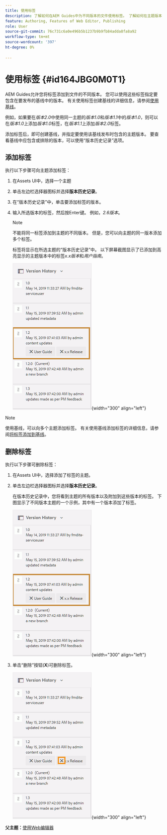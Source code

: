 ```yaml
---
title: 使用标签
description: 了解如何在AEM Guides中为不同版本的文件使用标签。 了解如何在主题版本中添加或删除标签。
feature: Authoring, Features of Web Editor, Publishing
role: User
source-git-commit: 76c731c6a0e496b5b1237b9b9fb84adda8fa8a92
workflow-type: tm+mt
source-wordcount: '397'
ht-degree: 0%

---
```


# 使用标签 {#id164JBG0M0T1}

AEM Guides允许您将标签添加到文件的不同版本。 您可以使用这些标签指定要包含在要发布的基线中的版本。 有关使用标签创建基线的详细信息，请参阅[使用基线](generate-output-use-baseline-for-publishing.md#)。

例如，如果要在&#x200B;*版本2.0*&#x200B;中使用同一主题的&#x200B;*版本1.0*&#x200B;和&#x200B;*版本1.1*&#x200B;中的&#x200B;*版本1.0*，则可以在&#x200B;*版本1.0*&#x200B;上添加&#x200B;*版本1.0*&#x200B;标签，在&#x200B;*版本1.1*&#x200B;上添加&#x200B;*版本2.0*&#x200B;标签。

添加标签后，即可创建基线，并指定要使用该基线发布时包含的主题版本。 要查看基线中应包含或排除的版本，可以使用“版本历史记录”选项。

## 添加标签

执行以下步骤可向主题添加标签：

1. 在Assets UI中，选择一个主题
1. 单击左边栏选择器图标并选择&#x200B;**版本历史记录**。
1. 在“版本历史记录”中，单击要添加标签的版本。

1. 输入所选版本的标签，然后按Enter键。 例如，*2.6版本*。

   >[!NOTE]
   >
   > 不能将同一标签添加到主题的不同版本。 但是，您可以向主题的同一版本添加多个标签。

   标签将显示在所选主题的“版本历史记录”中。 以下屏幕截图显示了已添加到高亮显示的主题版本中的标签&#x200B;*x.x版本*&#x200B;和&#x200B;*用户指南*。

   ![](images/labels.png){width="300" align="left"}

>[!NOTE]
>
> 使用基线，可以向多个主题添加标签。 有关使用基线添加标签的详细信息，请参阅[将标签添加到基线](generate-output-use-baseline-for-publishing.md#id184KD0T305Z)。

## 删除标签

执行以下步骤可删除标签：

1. 在Assets UI中，选择添加了标签的主题。
1. 单击左边栏选择器图标并选择&#x200B;**版本历史记录**。

   在版本历史记录中，您将看到主题的所有版本以及附加到这些版本的标签。 下图显示了不同版本主题的一个示例，其中有一个版本添加了标签。

   ![](images/labels.png){width="300" align="left"}

1. 单击“删除”按钮\(**X**\)可删除标签。

   ![](images/delete-labels.png){width="300" align="left"}


**父主题：**[&#x200B;使用Web编辑器](web-editor.md)
